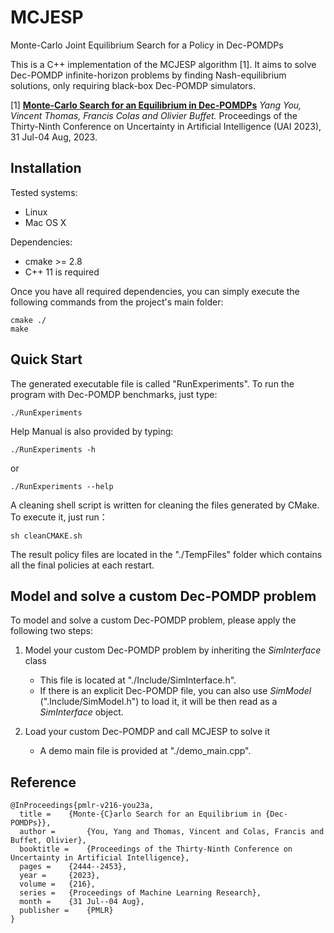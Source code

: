 # MCJESP
Monte-Carlo Joint Equilibrium Search for a Policy in Dec-POMDPs

This is a C++ implementation of the MCJESP algorithm [1]. It aims to solve Dec-POMDP infinite-horizon problems by finding Nash-equilibrium solutions, only requiring black-box Dec-POMDP simulators.

[1] [**Monte-Carlo Search for an Equilibrium in Dec-POMDPs**]() *Yang You, Vincent Thomas, Francis Colas and Olivier Buffet.* Proceedings of the Thirty-Ninth Conference on Uncertainty in Artificial Intelligence (UAI 2023), 31 Jul-04 Aug, 2023.


## Installation

Tested systems:

* Linux
* Mac OS X

Dependencies:

* cmake >= 2.8
* C++ 11 is required

Once you have all required dependencies, you can simply execute the following commands from the project's main folder:

```
cmake ./
make
```

## Quick Start

The generated executable file is called "RunExperiments".  To run the program with Dec-POMDP benchmarks, just type:

```
./RunExperiments
```

Help Manual is also provided by typing:
```
./RunExperiments -h
```
or

```
./RunExperiments --help
```
A cleaning shell script is written for cleaning the files generated by CMake. To execute it, just run：

```
sh cleanCMAKE.sh
```


The result policy files are located in the "./TempFiles" folder which contains all the final policies at each restart.

## Model and solve a custom Dec-POMDP problem

To model and solve a custom Dec-POMDP problem, please apply the following two steps:

1. Model your custom Dec-POMDP problem by inheriting the *SimInterface* class 
    * This file is located at "./Include/SimInterface.h".
    * If there is an explicit Dec-POMDP file, you can also use *SimModel* (".Include/SimModel.h") to load it, it will be then read as a *SimInterface* object.

2. Load your custom Dec-POMDP and call MCJESP to solve it
    * A demo main file is provided at "./demo_main.cpp".

## Reference
```
@InProceedings{pmlr-v216-you23a,
  title = 	 {Monte-{C}arlo Search for an Equilibrium in {Dec-POMDPs}},
  author =       {You, Yang and Thomas, Vincent and Colas, Francis and Buffet, Olivier},
  booktitle = 	 {Proceedings of the Thirty-Ninth Conference on Uncertainty in Artificial Intelligence},
  pages = 	 {2444--2453},
  year = 	 {2023},
  volume = 	 {216},
  series = 	 {Proceedings of Machine Learning Research},
  month = 	 {31 Jul--04 Aug},
  publisher =    {PMLR}
}
```

